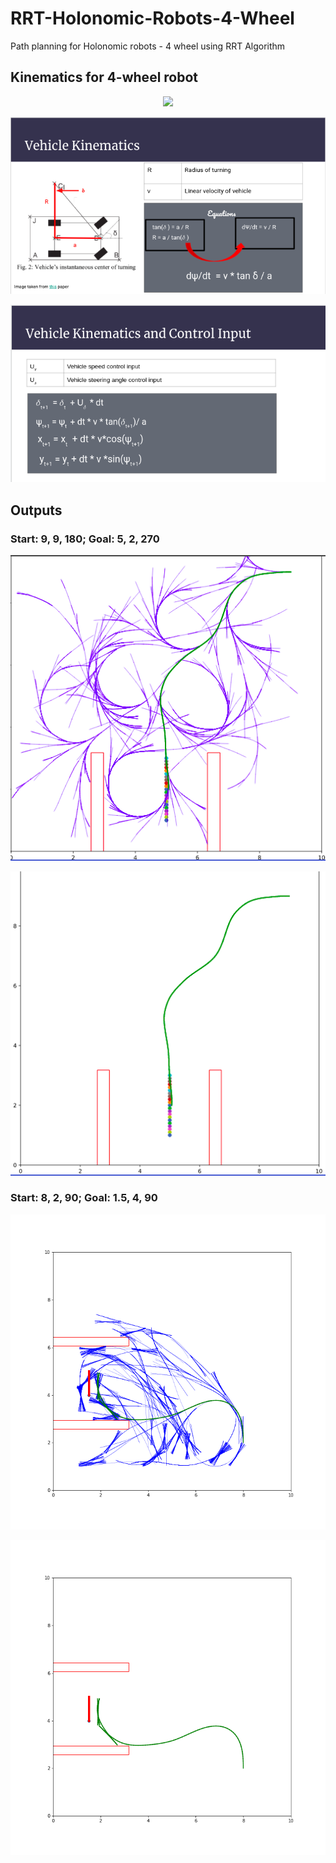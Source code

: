 # RRT-Holonomic-Robots-4-Wheel
Path planning for Holonomic robots - 4 wheel using RRT Algorithm

## Kinematics for 4-wheel robot
<p align="center">
<img src="Kinematics-1.png"/>
</p>

<p align="center">
<img src="data/Kinematics-2.png"/>
</p>

<p align="center">
<img src="data/Kinematics-3.png"/>
</p>

## Outputs
### Start: 9, 9, 180; Goal: 5, 2, 270

<p align="center">
<img src="data/goal_5-2-270_all.png"/>
</p>

<p align="center">
<img src="data/goal_5-2-270.png"/>
</p>

### Start: 8, 2, 90; Goal: 1.5, 4, 90

<p align="center">
<img src="data/goal_1.5_4_90_all.png"/>
</p>

<p align="center">
<img src="data/goal_1.5_4_90.png"/>
</p>

